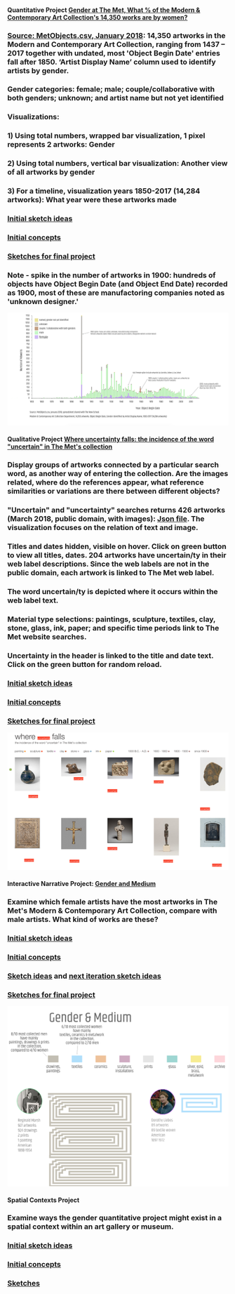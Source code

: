 #### Quantitative Project [Gender at The Met, What % of the Modern & Contemporary Art Collection's 14,350 works are by women?](https://churc.github.io/MajorStudio1/MetProjects/gender) 
   
   
### [Source: MetObjects.csv, January 2018](https://github.com/churc/MajorStudio1/tree/master/MetProjects/gender/assets): 14,350 artworks in the Modern and Contemporary Art Collection, ranging from 1437 – 2017 together with undated, most 'Object Begin Date' entries fall after 1850. ‘Artist Display Name’ column used to identify artists by gender. 
### Gender categories: female; male; couple/collaborative with both genders; unknown; and artist name but not yet identified 


### Visualizations:
### 1)   Using total numbers, wrapped bar visualization, 1 pixel represents 2 artworks: Gender  
### 2)   Using total numbers, vertical bar visualization: Another view of all artworks by gender
### 3)   For a timeline, visualization years 1850-2017 (14,284 artworks):  What year were these artworks made

### [Initial sketch ideas](https://github.com/churc/MajorStudio1/blob/master/MetProjects/gender/assets/initialsketches.png)
### [Initial concepts](https://github.com/churc/MajorStudio1/blob/master/MetProjects/MetProject_process_description.pdf)
### [Sketches for final project](https://github.com/churc/MajorStudio1/blob/master/MetProjects/MetProjects_churchouse.pdf) 


### Note - spike in the number of artworks in 1900: hundreds of objects have Object Begin Date (and Object End Date) recorded as 1900, most of these are manufactoring companies noted as 'unknown designer.'














![by Year](MetProjects/gender/assets/gender_timelineChart.png)

















#### Qualitative Project [Where uncertainty falls: the incidence of the word "uncertain" in The Met's collection](https://churc.github.io/MajorStudio1/MetProjectsQual/uncertainty)

### Display groups of artworks connected by a particular search word, as another way of entering the collection. Are the images related, where do the references appear, what reference similarities or variations are there between different objects?  

### "Uncertain" and "uncertainty" searches returns 426 artworks (March 2018, public domain, with images): [Json file](https://github.com/churc/MajorStudio1/tree/master/MetProjectsQual/uncertainty/assets). The visualization focuses on the relation of text and image. 
### Titles and dates hidden, visible on hover. Click on green button to view all titles, dates. 204 artworks have uncertain/ty in their web label descriptions. Since the web labels are not in the public domain, each artwork is linked to The Met web label. 
### The word uncertain/ty is depicted where it occurs within the web label text.
### Material type selections: paintings, sculpture, textiles, clay, stone, glass, ink, paper; and specific time periods link to The Met website searches.
### Uncertainty in the header is linked to the title and date text. Click on the green button for random reload.


### [Initial sketch ideas](https://github.com/churc/MajorStudio1/blob/master/MetProjectsQual/MetQual_churchouse.pdf)
### [Initial concepts](https://github.com/churc/MajorStudio1/blob/master/MetProjectsQual/MetQualConcepts2_clarechurchouse.pdf)
### [Sketches for final project](https://github.com/churc/MajorStudio1/blob/master/MetProjectsQual/MetQual_uncertainty_churchouse.pdf) 





![where uncertainty falls](MetProjectsQual/uncertainty/assets/whereuncertainty.png)








#### Interactive Narrative Project: [Gender and Medium](https://churc.github.io/MajorStudio1/Interactive/genderObj/index.html)

### Examine which female artists have the most artworks in The Met's Modern & Contemporary Art Collection, compare with male artists. What kind of works are these?
### [Initial sketch ideas](https://github.com/churc/MajorStudio1/blob/master/Interactive/quant3_churchouse_project1.pdf)
### [Initial concepts](https://github.com/churc/MajorStudio1/blob/master/Interactive/Interactivity_narrative_churchouse.pdf)
### [Sketch ideas](https://github.com/churc/MajorStudio1/blob/master/Interactive/quant2_churchouse_project2.pdf) and [next iteration sketch ideas](https://github.com/churc/MajorStudio1/blob/master/Interactive/quant4_churchouse-16.png)
### [Sketches for final project](https://github.com/churc/MajorStudio1/blob/master/Interactive/finalSketch.png)





![gender and medium](Interactive/Medium/assets/interactive.png)


#### Spatial Contexts Project

### Examine ways the gender quantitative project might exist in a spatial context within an art gallery or museum.
### [Initial sketch ideas](https://github.com/churc/MajorStudio1/blob/master/SpatialContexts/spatial_initialSketches.png)
### [Initial concepts](https://github.com/churc/MajorStudio1/blob/master/SpatialContexts/spatial_concept_churchouse.pdf)
### [Sketches](https://github.com/churc/MajorStudio1/blob/master/SpatialContexts/ProjectSketches.png)

